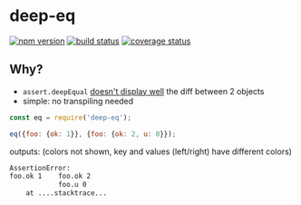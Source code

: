 # deep-eq
[![npm version][npm-image]][npm-url]
[![build status][travis-image]][travis-url]
[![coverage status][codecov-image]][codecov-url]

## Why?
- `assert.deepEqual` [doesn't display well](https://github.com/nodejs/node/issues/15696) the diff between 2 objects
- simple: no transpiling needed

```js
const eq = require('deep-eq');

eq({foo: {ok: 1}}, {foo: {ok: 2, u: 0}});
```

outputs: (colors not shown, key and values (left/right) have different colors)
```sh
AssertionError:
foo.ok 1	foo.ok 2
        	foo.u 0
    at ....stacktrace...
```


[npm-image]: https://img.shields.io/npm/v/deep-eq.svg?style=flat-square
[npm-url]: https://www.npmjs.com/package/deep-eq
[travis-image]: https://img.shields.io/travis/caub/deep-eq.svg?style=flat-square
[travis-url]: https://travis-ci.org/caub/deep-eq
[codecov-image]: https://img.shields.io/codecov/c/github/caub/deep-eq.svg?style=flat-square
[codecov-url]: https://codecov.io/gh/caub/deep-eq
